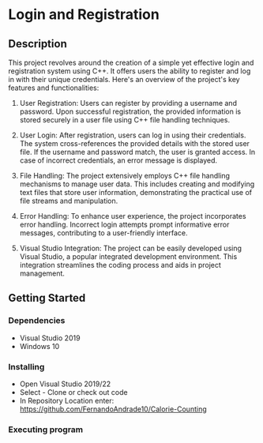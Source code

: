 # Login and Registration

## Description

This project revolves around the creation of a simple yet effective login and registration system using C++. It offers users the ability to register and log in with their unique credentials. Here's an overview of the project's key features and functionalities:

1. User Registration:
Users can register by providing a username and password. Upon successful registration, the provided information is stored securely in a user file using C++ file handling techniques.

2. User Login:
After registration, users can log in using their credentials. The system cross-references the provided details with the stored user file. If the username and password match, the user is granted access. In case of incorrect credentials, an error message is displayed.

3. File Handling:
The project extensively employs C++ file handling mechanisms to manage user data. This includes creating and modifying text files that store user information, demonstrating the practical use of file streams and manipulation.

4. Error Handling:
To enhance user experience, the project incorporates error handling. Incorrect login attempts prompt informative error messages, contributing to a user-friendly interface.

5. Visual Studio Integration:
The project can be easily developed using Visual Studio, a popular integrated development environment. This integration streamlines the coding process and aids in project management.


## Getting Started

### Dependencies

* Visual Studio 2019
* Windows 10

### Installing

* Open Visual Studio 2019/22
* Select - Clone or check out code
* In Repository Location enter: https://github.com/FernandoAndrade10/Calorie-Counting

### Executing program
